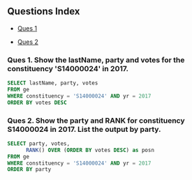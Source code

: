 ## Questions Index

* [Ques 1](#ques-1-show-the-lastname-party-and-votes-for-the-constituency-s14000024-in-2017)

* [Ques 2](#ques-2-show-the-party-and-rank-for-constituency-s14000024-in-2017-list-the-output-by-party)


### Ques 1. Show the lastName, party and votes for the constituency 'S14000024' in 2017.

```sql
SELECT lastName, party, votes
FROM ge
WHERE constituency = 'S14000024' AND yr = 2017
ORDER BY votes DESC
```

### Ques 2. Show the party and RANK for constituency S14000024 in 2017. List the output by party.

```sql
SELECT party, votes,
      RANK() OVER (ORDER BY votes DESC) as posn
FROM ge
WHERE constituency = 'S14000024' AND yr = 2017
ORDER BY party
```
